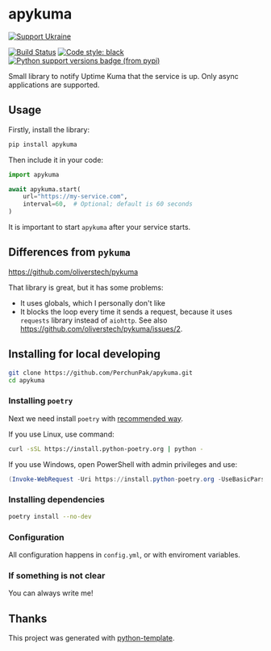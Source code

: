 # apykuma

[![Support Ukraine](https://badgen.net/badge/support/UKRAINE/?color=0057B8&labelColor=FFD700)](https://www.gov.uk/government/news/ukraine-what-you-can-do-to-help)

[![Build Status](https://github.com/PerchunPak/apykuma/actions/workflows/test.yml/badge.svg?branch=master)](https://github.com/PerchunPak/apykuma/actions?query=workflow%3Atest)
[![Code style: black](https://img.shields.io/badge/code%20style-black-000000.svg)](https://github.com/psf/black)
[![Python support versions badge (from pypi)](https://img.shields.io/pypi/pyversions/apykuma)](https://www.python.org/downloads/)

Small library to notify Uptime Kuma that the service is up.
Only async applications are supported.

## Usage

Firstly, install the library:

```bash
pip install apykuma
```

Then include it in your code:

```python
import apykuma

await apykuma.start(
    url="https://my-service.com",
    interval=60,  # Optional; default is 60 seconds
)
```

It is important to start `apykuma` after your service starts.

## Differences from `pykuma`

https://github.com/oliverstech/pykuma

That library is great, but it has some problems:

- It uses globals, which I personally don't like
- It blocks the loop every time it sends a request, because it uses `requests` library instead of `aiohttp`. See also https://github.com/oliverstech/pykuma/issues/2.

## Installing for local developing

```bash
git clone https://github.com/PerchunPak/apykuma.git
cd apykuma
```

### Installing `poetry`

Next we need install `poetry` with [recommended way](https://python-poetry.org/docs/master/#installation).

If you use Linux, use command:

```bash
curl -sSL https://install.python-poetry.org | python -
```

If you use Windows, open PowerShell with admin privileges and use:

```powershell
(Invoke-WebRequest -Uri https://install.python-poetry.org -UseBasicParsing).Content | python -
```

### Installing dependencies

```bash
poetry install --no-dev
```

### Configuration

All configuration happens in `config.yml`, or with enviroment variables.

### If something is not clear

You can always write me!

## Thanks

This project was generated with [python-template](https://github.com/PerchunPak/python-template).
